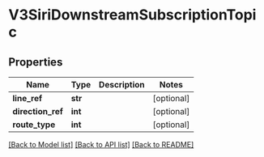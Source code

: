 # V3SiriDownstreamSubscriptionTopic

## Properties
Name | Type | Description | Notes
------------ | ------------- | ------------- | -------------
**line_ref** | **str** |  | [optional] 
**direction_ref** | **int** |  | [optional] 
**route_type** | **int** |  | [optional] 

[[Back to Model list]](../README.md#documentation-for-models) [[Back to API list]](../README.md#documentation-for-api-endpoints) [[Back to README]](../README.md)


